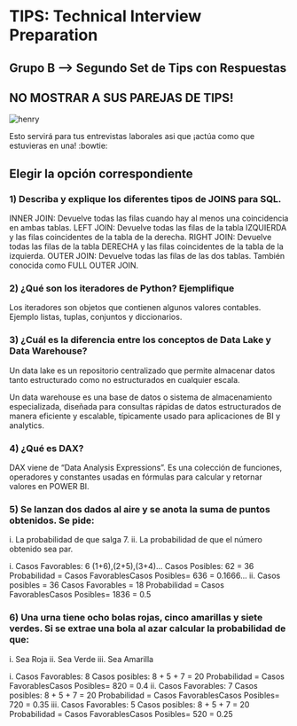 <h1>TIPS: Technical Interview Preparation</h1>
<h2>Grupo B --&gt; Segundo Set de Tips con Respuestas</h2>
<h2>NO MOSTRAR A SUS PAREJAS DE TIPS!</h2>
<p><img alt="henry" src="https://blog.soyhenry.com/content/images/2021/02/HEADER-BLOG-NEGRO-01.jpg" /> </p>
<p>Esto servirá para tus entrevistas laborales asi que ¡actúa como que estuvieras en una! :bowtie: </p>
<h2>Elegir la opción correspondiente</h2>
<h3>1)  Describa y explique los diferentes tipos de JOINS para SQL.</h3>
<p>INNER JOIN: Devuelve todas las filas cuando hay al menos una coincidencia en ambas tablas.
LEFT JOIN: Devuelve todas las filas de la tabla IZQUIERDA y las filas coincidentes de la tabla de la derecha.
RIGHT JOIN: Devuelve todas las filas de la tabla DERECHA y las filas coincidentes de la tabla de la izquierda.
OUTER JOIN: Devuelve todas las filas de las dos tablas. También conocida como FULL OUTER JOIN.</p>
<h3>2)  ¿Qué son los iteradores de Python? Ejemplifique</h3>
<p>Los iteradores son objetos que contienen algunos valores contables. Ejemplo listas, tuplas, conjuntos y diccionarios. </p>
<h3>3)  ¿Cuál es la diferencia entre los conceptos de Data Lake y Data Warehouse?</h3>
<p>Un data lake es un repositorio centralizado que permite almacenar datos tanto estructurado como no estructurados en cualquier escala.</p>
<p>Un data warehouse es una base de datos o sistema de almacenamiento especializada, diseñada para consultas rápidas de datos estructurados de manera eficiente y escalable, típicamente usado para aplicaciones de BI y analytics.</p>
<h3>4)  ¿Qué es DAX?</h3>
<p>DAX viene de “Data Analysis Expressions”. Es una colección de funciones, operadores y constantes usadas en fórmulas para calcular y retornar valores en POWER BI. </p>
<h3>5)  Se lanzan dos dados al aire y se anota la suma de puntos obtenidos. Se pide:</h3>
<p>i. La probabilidad de que salga 7.
ii. La probabilidad de que el número obtenido sea par.</p>
<p>i. Casos Favorables: 6 (1+6),(2+5),(3+4)... 
Casos Posibles: 62 = 36
Probabilidad = Casos FavorablesCasos Posibles= 636 = 0.1666...
ii. Casos posibles = 36
Casos Favorables = 18
Probabilidad = Casos FavorablesCasos Posibles= 1836 = 0.5 </p>
<h3>6)  Una urna tiene ocho bolas rojas, cinco amarillas y siete verdes. Si se extrae una bola al azar calcular la probabilidad de que:</h3>
<p>i. Sea Roja
ii. Sea Verde
iii. Sea Amarilla</p>
<p>i. Casos Favorables: 8
Casos posibles: 8 + 5 + 7 = 20
Probabilidad = Casos FavorablesCasos Posibles= 820 = 0.4
ii. Casos Favorables: 7
Casos posibles: 8 + 5 + 7 = 20
Probabilidad = Casos FavorablesCasos Posibles= 720 = 0.35
iii. Casos Favorables: 5
Casos posibles: 8 + 5 + 7 = 20
Probabilidad = Casos FavorablesCasos Posibles= 520 = 0.25</p>
